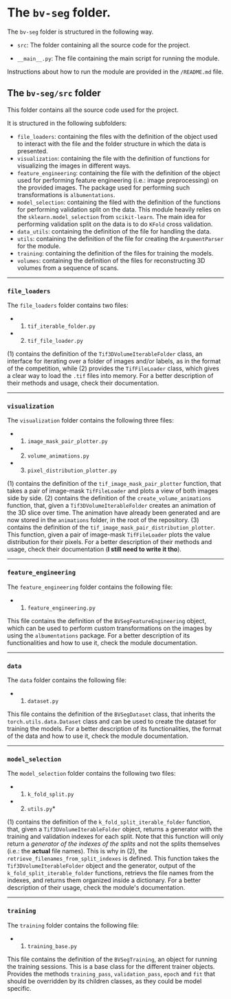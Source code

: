 # The `bv-seg` folder.

The `bv-seg` folder is structured in the following way.

* `src`: The folder containing all the source code for the project.

* `__main__.py`: The file containing the main script for running the module.

Instructions about how to run the module are provided in the `/README.md` file.

## The `bv-seg/src` folder

This folder contains all the source code used for the project.

It is structured in the following subfolders:

* `file_loaders`: containing the files with the definition of the object used to interact with the file and the folder structure in which the data is presented.
* `visualization`: containing the file with the definition of functions for visualizing the images in different ways.
* `feature_engineering`: containing the file with the definition of the object used for performing feature engineering (i.e.: image preprocessing) on the provided images. The package used for performing such transformations is `albumentations`.
* `model_selection`: containing the filed with the definition of the functions for performing validation split on the data. This module heavily relies on the `sklearn.model_selection` from `scikit-learn`. The main idea for performing validation split on the data is to do `KFold` cross validation.
* `data_utils`: containing the definition of the file for handling the data.
* `utils`: containing the definition of the file for creating the `ArgumentParser` for the module.
* `training`: containing the definition of the files for training the models.
* `volumes`: containing the definition of the files for reconstructing 3D volumes from a sequence of scans.

---

### `file_loaders`

The `file_loaders` folder contains two files:

* 1) `tif_iterable_folder.py`
* 2) `tif_file_loader.py`

(1) contains the definition of the `Tif3DVolumeIterableFolder` class, an interface for iterating over a folder of images and/or labels, as in the format of the competition, while (2) provides the `TifFileLoader` class, which gives a clear way to load the `.tif` files into memory. For a better description of their methods and usage, check their documentation.

---

### `visualization`

The `visualization` folder contains the following three files:

* 1) `image_mask_pair_plotter.py`
* 2) `volume_animations.py`
* 3) `pixel_distribution_plotter.py`

(1) contains the definition of the `tif_image_mask_pair_plotter` function, that takes a pair of image-mask `TifFileLoader` and plots a view of both images side by side. (2) contains the definition of the `create_volume_animations` function, that, given a `Tif3DVolumeIterableFolder` creates an animation of the 3D slice over time. The animation have already been generated and are now stored in the `animations` folder, in the root of the repository. (3) contains the definition of the `tif_image_mask_pair_distribution_plotter`. This function, given a pair of image-mask `TifFileLoader` plots the value distribution for their pixels. For a better description of their methods and usage, check their documentation (**I still need to write it tho**).

---

### `feature_engineering`


The `feature_engineering` folder contains the following file:

* 1) `feature_engineering.py`

This file contains the definition of the `BVSegFeatureEngineering` object, which can be used to perform custom transformations on the images by using the `albumentations` package. For a better description of its functionalities and how to use it, check the module documentation.

---

### `data`

The `data` folder contains the following file:

* 1) `dataset.py`

This file contains the definition of the `BVSegDataset` class, that inherits the `torch.utils.data.Dataset` class and can be used to create the dataset for training the models. For a better description of its functionalities, the format of the data and how to use it, check the module documentation.

---

### `model_selection`

The `model_selection` folder contains the following two files:

* 1) `k_fold_split.py`
* 2) `utils.py`*

(1) contains the definition of the `k_fold_split_iterable_folder` function, that, given  a `Tif3DVolumeIterableFolder` object, returns a generator with the training and validation indexes for each split. Note that this function will only return a *generator  of the indexes of the splits* and not the splits themselves (i.e.: the **actual** file names). This is why in (2), the `retrieve_filenames_from_split_indexes` is defined. This function takes the `Tif3DVolumeIterableFolder` object and the generator, output of the `k_fold_split_iterable_folder` functions, retrievs the file names from the indexes, and returns them organized inside a dictionary. For a better description of their usage, check the module's documentation.

---

### `training`

The `training` folder contains the following file:

* 1) `training_base.py`

This file contains the definition of the `BVSegTraining`, an object for running the training sessions. This is a base class for the different trainer objects. Provides the methods `training_pass`, `validation_pass`, `epoch` and `fit` that should be overridden by its children classes, as they could be model specific.
